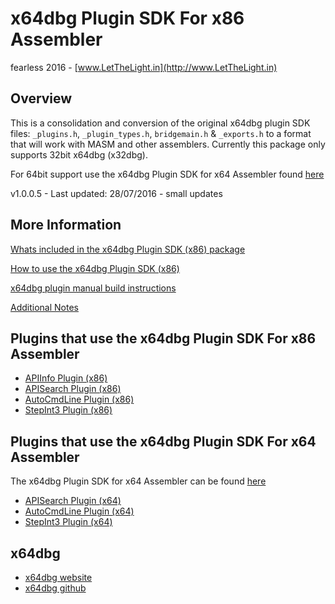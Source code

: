 # x64dbg Plugin SDK For x86 Assembler

fearless 2016 - [www.LetTheLight.in](http://www.LetTheLight.in)

## Overview

This is a consolidation and conversion of the original x64dbg plugin SDK files: `_plugins.h`, `_plugin_types.h`, `bridgemain.h` & `_exports.h` to a format that will work with MASM and other assemblers. Currently this package only supports 32bit x64dbg (x32dbg).

For 64bit support use the x64dbg Plugin SDK for x64 Assembler found [here](https://github.com/mrfearless/x64dbg-Plugin-SDK-For-x64-Assembler)

v1.0.0.5 - Last updated: 28/07/2016 - small updates

## More Information

[Whats included in the x64dbg Plugin SDK (x86) package](https://github.com/mrfearless/x64dbg-Plugin-SDK-For-x86-Assembler/wiki/Whats-included-in-the-x64dbg-Plugin-SDK-(x86)-package)

[How to use the x64dbg Plugin SDK (x86)](https://github.com/mrfearless/x64dbg-Plugin-SDK-For-x86-Assembler/wiki/How-to-use-the-x64dbg-Plugin-SDK-(x86))

[x64dbg plugin manual build instructions](https://github.com/mrfearless/x64dbg-Plugin-SDK-For-x86-Assembler/wiki/x64dbg-plugin-manual-build-instructions)

[Additional Notes](https://github.com/mrfearless/x64dbg-Plugin-SDK-For-x86-Assembler/wiki/Additional-Notes)

## Plugins that use the x64dbg Plugin SDK For x86 Assembler

* [APIInfo Plugin (x86)](https://github.com/mrfearless/APIInfo-Plugin-x86)
* [APISearch Plugin (x86)](https://github.com/mrfearless/APISearch-Plugin-x86)
* [AutoCmdLine Plugin (x86)](https://github.com/mrfearless/AutoCmdLine-Plugin-x86)
* [StepInt3 Plugin (x86)](https://github.com/mrfearless/StepInt3-Plugin-x86)


## Plugins that use the x64dbg Plugin SDK For x64 Assembler

The x64dbg Plugin SDK for x64 Assembler can be found [here](https://github.com/mrfearless/x64dbg-Plugin-SDK-For-x64-Assembler)

* [APISearch Plugin (x64)](https://github.com/mrfearless/APISearch-Plugin-x64)
* [AutoCmdLine Plugin (x64)](https://github.com/mrfearless/AutoCmdLine-Plugin-x64)
* [StepInt3 Plugin (x64)](https://github.com/mrfearless/StepInt3-Plugin-x64)


## x64dbg
* [x64dbg website](http://x64dbg.com)
* [x64dbg github](https://github.com/x64dbg/x64dbg)
